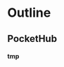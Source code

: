 # Outline

## PocketHub

<!----------------------------------------------------------------------------------------------------->


#### tmp

